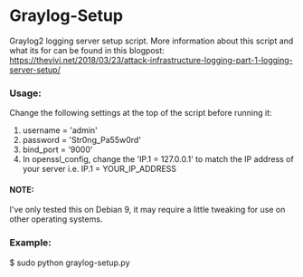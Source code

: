 # Graylog-Setup
Graylog2 logging server setup script. 
More information about this script and what its for can be found in this blogpost:
https://thevivi.net/2018/03/23/attack-infrastructure-logging-part-1-logging-server-setup/

### Usage:
Change the following settings at the top of the script before running it:
1. username = 'admin'
2. password = 'Str0ng_Pa55w0rd'
3. bind_port = '9000'
4. In openssl_config, change the 'IP.1 = 127.0.0.1' to match the IP address of your server i.e. IP.1 = YOUR_IP_ADDRESS

#### NOTE: 
I've only tested this on Debian 9, it may require a little tweaking for use on other operating systems.

### Example:
$ sudo python graylog-setup.py
